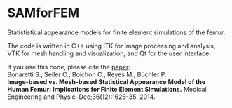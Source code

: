 # SAMforFEM

Statististical appearance models for finite element simulations of the femur.

The code is written in C++ using ITK for image processing and analysis, VTK for mesh handling and visualization, and Qt for the user interface. 

If you use this code, please cite the [paper](http://www.mauricioreyes.me/Publications/BonarettiMEP2014.pdf):  
Bonaretti S., Seiler C., Boichon C., Reyes M., Büchler P.   
**Image-based vs. Mesh-based Statistical Appearance Model of the Human Femur: Implications for Finite Element Simulations.**   Medical Engineering and Physic. Dec;36(12):1626-35. 2014. 

